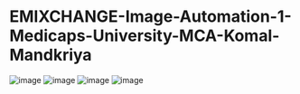 # EMIXCHANGE-Image-Automation-1-Medicaps-University-MCA-Komal-Mandkriya
![image](https://user-images.githubusercontent.com/109720958/205117801-8105cea9-6d42-4af5-933e-f134730b78bf.png)
![image](https://user-images.githubusercontent.com/109720958/205117878-e7ae7914-8333-4a51-afb0-4bf4cf569ed1.png)
![image](https://user-images.githubusercontent.com/109720958/205117940-3cd20ee9-71cd-42c0-8576-9d11df648970.png)
![image](https://user-images.githubusercontent.com/109720958/205118014-52f54381-fa2a-48e5-a83f-78215ead0c11.png)
